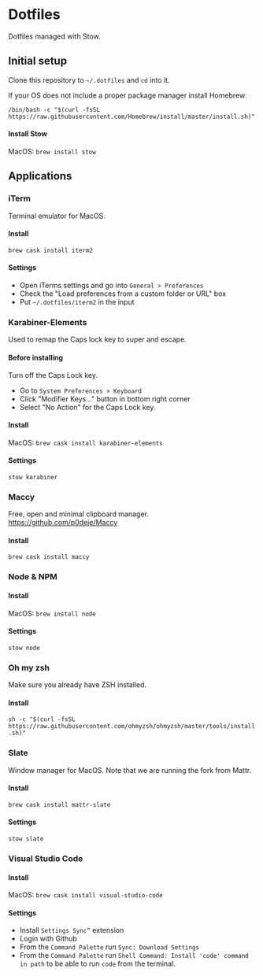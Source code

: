 # Dotfiles
Dotfiles managed with Stow.

## Initial setup
Clone this repository to `~/.dotfiles` and `cd` into it.

If your OS does not include a proper package manager install Homebrew:

`/bin/bash -c "$(curl -fsSL https://raw.githubusercontent.com/Homebrew/install/master/install.sh)"`

#### Install Stow
MacOS: `brew install stow`

## Applications
### iTerm
Terminal emulator for MacOS.

#### Install
`brew cask install iterm2`

#### Settings
* Open iTerms settings and go into `General > Preferences`
* Check the "Load preferences from a custom folder or URL" box
* Put `~/.dotfiles/iterm2` in the input


### Karabiner-Elements
Used to remap the Caps lock key to super and escape.
#### Before installing
Turn off the Caps Lock key.

* Go to `System Preferences > Keyboard`
* Click "Modifier Keys…" button in bottom right corner
* Select "No Action" for the Caps Lock key.

#### Install
MacOS: `brew cask install karabiner-elements`

#### Settings
`stow karabiner`


### Maccy
Free, open and minimal clipboard manager. https://github.com/p0deje/Maccy

#### Install
`brew cask install maccy`


### Node & NPM
#### Install
MacOS: `brew install node`

#### Settings
`stow node`


### Oh my zsh
Make sure you already have ZSH installed.

#### Install
`sh -c "$(curl -fsSL https://raw.githubusercontent.com/ohmyzsh/ohmyzsh/master/tools/install.sh)"`


### Slate
Window manager for MacOS. Note that we are running the fork from Mattr.

#### Install
`brew cask install mattr-slate`

#### Settings
`stow slate`


### Visual Studio Code
#### Install
MacOS: `brew cask install visual-studio-code`

#### Settings
* Install `Settings Sync”` extension
* Login with Github
* From the `Command Palette` run `Sync: Download Settings`
* From the `Command Palette` run `Shell Command: Install 'code' command in path` to be able to run `code` from the terminal.
